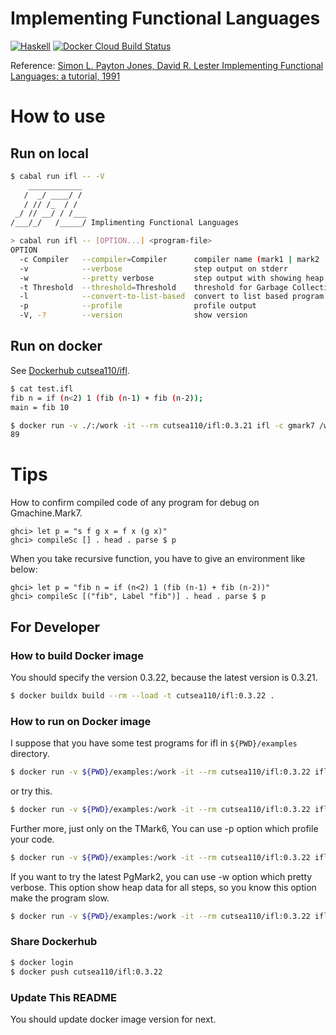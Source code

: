 # Implementing Functional Languages

[![Haskell](https://github.com/cutsea110/ifl/actions/workflows/haskell.yml/badge.svg)](https://github.com/cutsea110/ifl/actions/workflows/haskell.yml)
[![Docker Cloud Build Status](https://img.shields.io/docker/pulls/cutsea110/ifl?label=ifl&logo=docker)](https://hub.docker.com/repository/docker/cutsea110/ifl/general)

Reference: [Simon L. Payton Jones, David R. Lester Implementing Functional Languages: a tutorial, 1991](https://www.microsoft.com/en-us/research/publication/implementing-functional-languages-a-tutorial)

# How to use

## Run on local

```bash
$ cabal run ifl -- -V
    ____________
   /  _/ ____/ /
   / // /_  / /
 _/ // __/ / /___
/___/_/   /_____/ Implimenting Functional Languages

> cabal run ifl -- [OPTION...] <program-file>
OPTION
  -c Compiler   --compiler=Compiler      compiler name (mark1 | mark2 | mark3 | mark4 | mark5 | mark5alt | mark5gc | mark5revgc | mark5cp | gmark1 | gmark2 | gmark3 | gmark4 | gmark5 | gmark6 | gmark7 | timark1 | timark1cp | timark2 | timark3 | timark4 | timark5 | timark6 | pgmark1 | pgmark2)
  -v            --verbose                step output on stderr
  -w            --pretty verbose         step output with showing heap on stderr
  -t Threshold  --threshold=Threshold    threshold for Garbage Collection
  -l            --convert-to-list-based  convert to list based program
  -p            --profile                profile output
  -V, -?        --version                show version
```

## Run on docker

See [Dockerhub cutsea110/ifl](https://hub.docker.com/repository/docker/cutsea110/ifl/general).

```bash
$ cat test.ifl
fib n = if (n<2) 1 (fib (n-1) + fib (n-2));
main = fib 10

$ docker run -v ./:/work -it --rm cutsea110/ifl:0.3.21 ifl -c gmark7 /work/test.ifl
89
```

# Tips

How to confirm compiled code of any program for debug on Gmachine.Mark7.

```
ghci> let p = "s f g x = f x (g x)"
ghci> compileSc [] . head . parse $ p
```
When you take recursive function, you have to give an environment like below:

```
ghci> let p = "fib n = if (n<2) 1 (fib (n-1) + fib (n-2))"
ghci> compileSc [("fib", Label "fib")] . head . parse $ p
```


## For Developer

### How to build Docker image

You should specify the version 0.3.22, because the latest version is 0.3.21.

```bash
$ docker buildx build --rm --load -t cutsea110/ifl:0.3.22 .
```
### How to run on Docker image

I suppose that you have some test programs for ifl in `${PWD}/examples` directory.

```bash
$ docker run -v ${PWD}/examples:/work -it --rm cutsea110/ifl:0.3.22 ifl -v -c pgmark1 /work/testProg80.ifl
```

or try this.

```bash
$ docker run -v ${PWD}/examples:/work -it --rm cutsea110/ifl:0.3.22 ifl -t 1000 -l -v -c timark6 /work/testProg134.ifl
```

Further more, just only on the TMark6, You can use -p option which profile your code.

```bash
$ docker run -v ${PWD}/examples:/work -it --rm cutsea110/ifl:0.3.22 ifl -t 1000 -l -v -c timark6 -p /work/testProg134.ifl
```

If you want to try the latest PgMark2, you can use -w option which pretty verbose.
This option show heap data for all steps, so you know this option make the program slow.

```bash
$ docker run -v ${PWD}/examples:/work -it --rm cutsea110/ifl:0.3.22 ifl -w -c pgmark2 /work/testProg80.ifl
```


### Share Dockerhub

```bash
$ docker login
$ docker push cutsea110/ifl:0.3.22
```

### Update This README

You should update docker image version for next.
